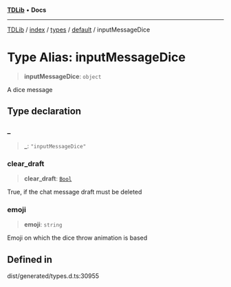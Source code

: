 [**TDLib**](../../../../../../README.md) • **Docs**

***

[TDLib](../../../../../../modules.md) / [index](../../../../../README.md) / [types](../../../README.md) / [default](../README.md) / inputMessageDice

# Type Alias: inputMessageDice

> **inputMessageDice**: `object`

A dice message

## Type declaration

### \_

> **\_**: `"inputMessageDice"`

### clear\_draft

> **clear\_draft**: [`Bool`](Bool.md)

True, if the chat message draft must be deleted

### emoji

> **emoji**: `string`

Emoji on which the dice throw animation is based

## Defined in

dist/generated/types.d.ts:30955
